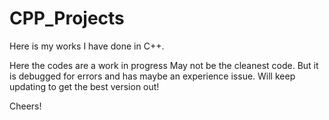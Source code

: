 # CPP_Projects
Here is my works I have done in C++.

Here the codes are a work in progress
May not be the cleanest code. But it is debugged for errors and has maybe an experience issue.
Will keep updating to get the best version out!

Cheers!

